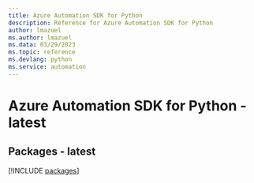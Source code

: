 ```yaml
---
title: Azure Automation SDK for Python
description: Reference for Azure Automation SDK for Python
author: lmazuel
ms.author: lmazuel
ms.data: 03/29/2023
ms.topic: reference
ms.devlang: python
ms.service: automation
---
```

# Azure Automation SDK for Python - latest
## Packages - latest
[!INCLUDE [packages](automation-index.md)]